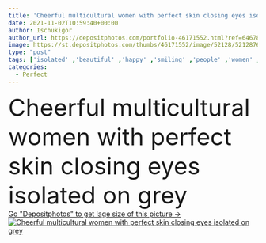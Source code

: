 ```yaml
---
title: 'Cheerful multicultural women with perfect skin closing eyes isolated on grey '
date: 2021-11-02T10:59:40+00:00
author: Ischukigor
author_url: https://depositphotos.com/portfolio-46171552.html?ref=64678756
image: https://st.depositphotos.com/thumbs/46171552/image/52128/521287622/api_thumb_450.jpg?forcejpeg=true
type: "post"
tags: ['isolated' ,'beautiful' ,'happy' ,'smiling' ,'people' ,'women' ,'beauty' ,'cheerful' ,'caucasian' ,'friendship' ,'face' ,'care' ,'gray' ,'skin' ,'emotion' ,'skincare' ,'body' ,'clean' ,'grey' ,'together' ,'friends' ,'asian' ,'perfect' ,'attractive' ,'positive' ,'bodycare' ,'multicultural' ,'multiethnic' ,'interracial' ,'closed eyes' ,'Studio Shot' ,'young adult' ,'black woman' ,'african american' ]
categories: 
  - Perfect
---
```

<div aling="center">
            <font size="60"> Cheerful multicultural women with perfect skin closing eyes isolated on grey</font>   
</div>
<div>
    <a href='https://depositphotos.com/521287622/stock-photo-cheerful-multicultural-women-perfect-skin.html?ref=64678756' target=_blank > Go "Depositphotos" to get lage size of this picture ->
        <img href='https://depositphotos.com/521287622/stock-photo-cheerful-multicultural-women-perfect-skin.html?ref=64678756' src='https://st.depositphotos.com/46171552/52128/i/950/depositphotos_521287622-stock-photo-cheerful-multicultural-women-perfect-skin.jpg?forcejpeg=true' alt='Cheerful multicultural women with perfect skin closing eyes isolated on grey' >
    </a>
</div>
